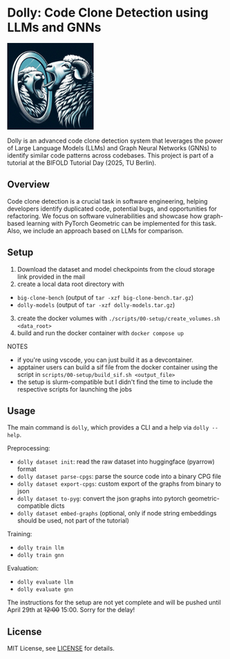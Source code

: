 # Dolly: Code Clone Detection using LLMs and GNNs

<img src="media/dolly-logo.jpeg" alt="Dolly Logo" width="200" height="200">

Dolly is an advanced code clone detection system that leverages the power of Large Language Models (LLMs) and Graph Neural Networks (GNNs) to identify similar code patterns across codebases. This project is part of a tutorial at the BIFOLD Tutorial Day (2025, TU Berlin).

## Overview

Code clone detection is a crucial task in software engineering, helping developers identify duplicated code, potential bugs, and opportunities for refactoring. We focus on software vulnerabilities and showcase how graph-based learning with PyTorch Geometric can be implemented for this task. Also, we include an approach based on LLMs for comparison.

## Setup

1. Download the dataset and model checkpoints from the cloud storage link provided in the mail
2. create a local data root directory with
  - `big-clone-bench` (output of `tar -xzf big-clone-bench.tar.gz`)
  - `dolly-models` (output of `tar -xzf dolly-models.tar.gz`)
3. create the docker volumes with `./scripts/00-setup/create_volumes.sh <data_root>`
4. build and run the docker container with `docker compose up`

NOTES
- if you're using vscode, you can just build it as a devcontainer.
- apptainer users can build a sif file from the docker container using the script in `scripts/00-setup/build_sif.sh <output_file>`
- the setup is slurm-compatible but I didn't find the time to include the respective scripts for launching the jobs


## Usage

The main command is `dolly`, which provides a CLI and a help via `dolly --help`.

Preprocessing:
- `dolly dataset init`: read the raw dataset into huggingface (pyarrow) format
- `dolly dataset parse-cpgs`: parse the source code into a binary CPG file
- `dolly dataset export-cpgs`: custom export of the graphs from binary to json
- `dolly dataset to-pyg`: convert the json graphs into pytorch geometric-compatible dicts
- `dolly dataset embed-graphs`  (optional, only if node string embeddings should be used, not part of the tutorial)

Training:
- `dolly train llm`
- `dolly train gnn`

Evaluation:
- `dolly evaluate llm`
- `dolly evaluate gnn`

The instructions for the setup are not yet complete and will be pushed until April 29th at ~~12:00~~ 15:00. Sorry for the delay!

## License

MIT License, see [LICENSE](LICENSE) for details.